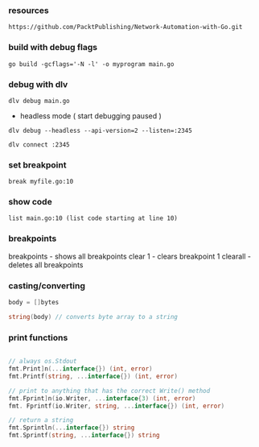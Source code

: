 ### resources

`https://github.com/PacktPublishing/Network-Automation-with-Go.git`

### build with debug flags

`go build -gcflags='-N -l' -o myprogram main.go`

### debug with dlv

`dlv debug main.go`

- headless mode ( start debugging paused )

`dlv debug --headless --api-version=2 --listen=:2345`

`dlv connect :2345`

### set breakpoint

`break myfile.go:10`

### show code

`list main.go:10 (list code starting at line 10)`

### breakpoints

breakpoints - shows all breakpoints
clear 1 - clears breakpoint 1
clearall - deletes all breakpoints

### casting/converting

```go
body = []bytes

string(body) // converts byte array to a string
```

### print functions

```go

// always os.Stdout
fmt.Print]n(...interface{}) (int, error)
fmt.Printf(string, ...interface{}) (int, error)

// print to anything that has the correct Write() method
fmt.Fprint]n(io.Writer, ...interface{3) (int, error)
fmt. Fprintf(io.Writer, string, ...interface{}) (int, error)

// return a string
fmt.Sprintln(...interface{}) string
fmt.Sprintf(string, ...interface{}) string
```
